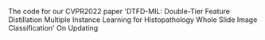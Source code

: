 The code for our CVPR2022 paper 'DTFD-MIL: Double-Tier Feature Distillation Multiple Instance Learning for Histopathology Whole Slide Image Classification'
On Updating
